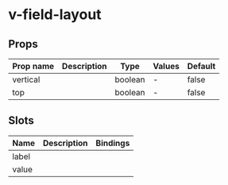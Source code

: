 # v-field-layout

## Props

| Prop name | Description | Type    | Values | Default |
| --------- | ----------- | ------- | ------ | ------- |
| vertical  |             | boolean | -      | false   |
| top       |             | boolean | -      | false   |

## Slots

| Name  | Description | Bindings |
| ----- | ----------- | -------- |
| label |             |          |
| value |             |          |
